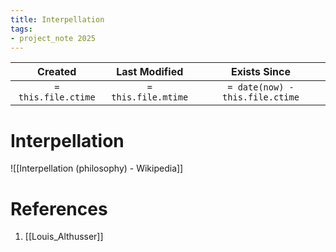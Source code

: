 ```yaml
---
title: Interpellation
tags:
- project_note 2025
---
```

|     Created      |  Last Modified   |       Exists Since        |
|:----------------:|:----------------:|:----------------:|
| `= this.file.ctime` | `= this.file.mtime` | `= date(now) - this.file.ctime`|

# Interpellation
![[Interpellation (philosophy) - Wikipedia]]

# References
1. [[Louis_Althusser]]
